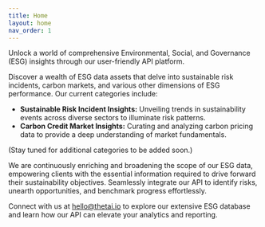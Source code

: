 ```yaml
---
title: Home
layout: home
nav_order: 1
---
```


Unlock a world of comprehensive Environmental, Social, and Governance (ESG) insights through our user-friendly API platform.

Discover a wealth of ESG data assets that delve into sustainable risk incidents, carbon markets, and various other dimensions of ESG performance. Our current categories include:

- **Sustainable Risk Incident Insights:** Unveiling trends in sustainability events across diverse sectors to illuminate risk patterns.
- **Carbon Credit Market Insights:** Curating and analyzing carbon pricing data to provide a deep understanding of market fundamentals.

(Stay tuned for additional categories to be added soon.)

We are continuously enriching and broadening the scope of our ESG data, empowering clients with the essential information required to drive forward their sustainability objectives. Seamlessly integrate our API to identify risks, unearth opportunities, and benchmark progress effortlessly.

Connect with us at [hello@thetai.io](mailto:hello@thetai.io) to explore our extensive ESG database and learn how our API can elevate your analytics and reporting.
